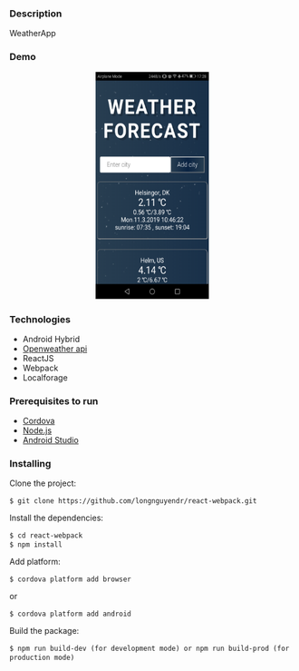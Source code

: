 ### Description
WeatherApp

### Demo

<p align="center">
<img width="200px" height="400px" src ="./www/img/demo.png" /></p>

### Technologies
* Android Hybrid
* [Openweather api](https://openweathermap.org/)
* ReactJS
* Webpack
* Localforage

### Prerequisites to run
* [Cordova](https://cordova.apache.org/)
* [Node.js](https://nodejs.org/en/download/)
* [Android Studio](https://developer.android.com/studio)

### Installing
Clone the project:
```
$ git clone https://github.com/longnguyendr/react-webpack.git
```
Install the dependencies:
```
$ cd react-webpack
$ npm install
```
Add platform:
```
$ cordova platform add browser 
```
or
```
$ cordova platform add android 
```
Build the package:
```
$ npm run build-dev (for development mode) or npm run build-prod (for production mode)
```
